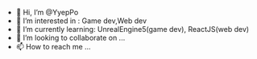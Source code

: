 - 👋 Hi, I’m @YyepPo
- 👀 I’m interested in : Game dev,Web dev
- 🌱 I’m currently learning: UnrealEngine5(game dev), ReactJS(web dev) 
- 💞️ I’m looking to collaborate on ...
- 📫 How to reach me ...

<!---
YyepPo/YyepPo is a ✨ special ✨ repository because its `README.md` (this file) appears on your GitHub profile.
You can click the Preview link to take a look at your changes.
--->
